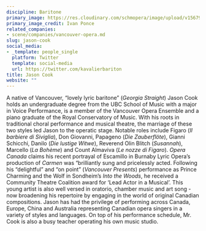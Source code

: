 ```yaml
---
discipline: Baritone
primary_image: https://res.cloudinary.com/schmopera/image/upload/v1567968451/media/2019/09/JasonCook_bnfq2x.jpg
primary_image_credit: Ivan Ponce
related_companies:
- scene/companies/vancouver-opera.md
slug: jason-cook
social_media:
- _template: people_single
  platform: Twitter
  template: social-media
  url: https://twitter.com/kavalierbariton
title: Jason Cook
website: ""
---
```

A native of Vancouver, “lovely lyric baritone” (_Georgia Straight_) Jason Cook holds an undergraduate degree from the UBC School of Music with a major in Voice Performance, is a member of the Vancouver Opera Ensemble and a piano graduate of the Royal Conservatory of Music. With his roots in traditional choral performance and musical theatre, the marriage of these two styles led Jason to the operatic stage. Notable roles include Figaro (_Il barbiere di Siviglia_), Don Giovanni, Papageno (_Die Zauberflöte_), Gianni Schicchi, Danilo (_Die lustige Witwe_), Reverend Olin Blitch (_Susannah_), Marcello (_La Bohème_) and Count Almaviva (_Le nozze di Figaro_). _Opera Canada_ claims his recent portrayal of Escamillo in Burnaby Lyric Opera’s production of _Carmen_ was “brilliantly sung and pricelessly acted. Following his “delightful” and “on point” (_Vancouver Presents_) performance as Prince Charming and the Wolf in Sondheim’s _Into the Woods_, he received a Community Theatre Coalition award for ‘Lead Actor in a Musical’. This young artist is also well versed in oratorio, chamber music and art song - now broadening his repertoire by engaging in the world of original Canadian compositions. Jason has had the privilege of performing across Canada, Europe, China and Australia representing Canadian opera singers in a variety of styles and languages. On top of his performance schedule, Mr. Cook is also a busy teacher operating his own music studio.
